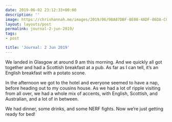 ```yaml
---
date: 2019-06-02 23:12:33+00:00
description: ''
image: https://chrishannah.me/images/2019/06/98A87DBF-8E08-4ADF-86DA-C8197AAAEF8F.jpeg
layout: layouts/post
permalink: journal-2-jun-2019/
tags:
- post

title: 'Journal: 2 Jun 2019'
---
```


<p>We landed in Glasgow at around 9 am this morning. And we quickly all got together and had a Scottish breakfast at a pub. As far as I can tell, it’s an English breakfast with a potato scone.</p>
<p>In the afternoon we got to the hotel and everyone seemed to have a nap, before heading out to my cousins house. As we had a lot of ripple visiting from all over, we had a whole mix of accents, with English, Scottish, and Australian, and a lot of in between.</p>
<p>We had dinner, some drinks, and some NERF fights. Now we’re just getting ready for bed!</p>
